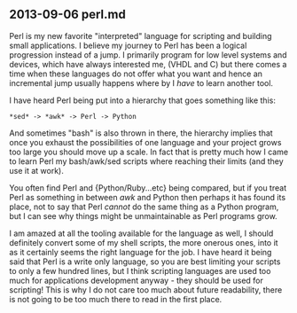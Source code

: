 ## 2013-09-06 perl.md

Perl is my new favorite "interpreted" language for scripting and building small
applications. I believe my journey to Perl has been a logical progression
instead of a jump. I primarily program for low level systems and devices, which
have always interested me, (VHDL and C) but there comes a time when these
languages do not offer what you want and hence an incremental jump usually
happens where by I *have* to learn another tool.

I have heard Perl being put into a hierarchy that goes something like this:

	*sed* -> *awk* -> Perl -> Python

And sometimes "bash" is also thrown in there, the hierarchy implies that once
you exhaust the possibilities of one language and your project grows too large
you should move up a scale. In fact that is pretty much how I came to learn Perl
my bash/awk/sed scripts where reaching their limits (and they use it at work). 

You often find Perl and {Python/Ruby...etc} being compared, but if you treat
Perl as something in between *awk* and Python then perhaps it has found its
place, not to say that Perl *cannot* do the same thing as a Python program, but
I can see why things might be unmaintainable as Perl programs grow.

I am amazed at all the tooling available for the language as well, I should
definitely convert some of my shell scripts, the more onerous ones, into it as
it certainly seems the right language for the job. I have heard it being said
that Perl is a write only language, so you are best limiting your scripts to
only a few hundred lines, but I think scripting languages are used too much for
applications development anyway - they should be used for scripting! This is why
I do not care too much about future readability, there is not going to be too
much there to read in the first place.
